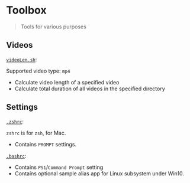 # Toolbox
> Tools for various purposes

## Videos

[`videoLen.sh`](./VideoTools/videoLen.sh):

Supported video type: `mp4`

- Calculate video length of a specified video
- Calculate total duration of all videos in the specified directory

## Settings

[`.zshrc`](./setting/zshrc):

`zshrc` is for `zsh`, for Mac. 

- Contains `PROMPT` settings.

[`.bashrc`](./setting/bashrc):

- Contains `PS1`/`Command Prompt` setting
- Contains optional sample alias app for Linux subsystem under Win10.

